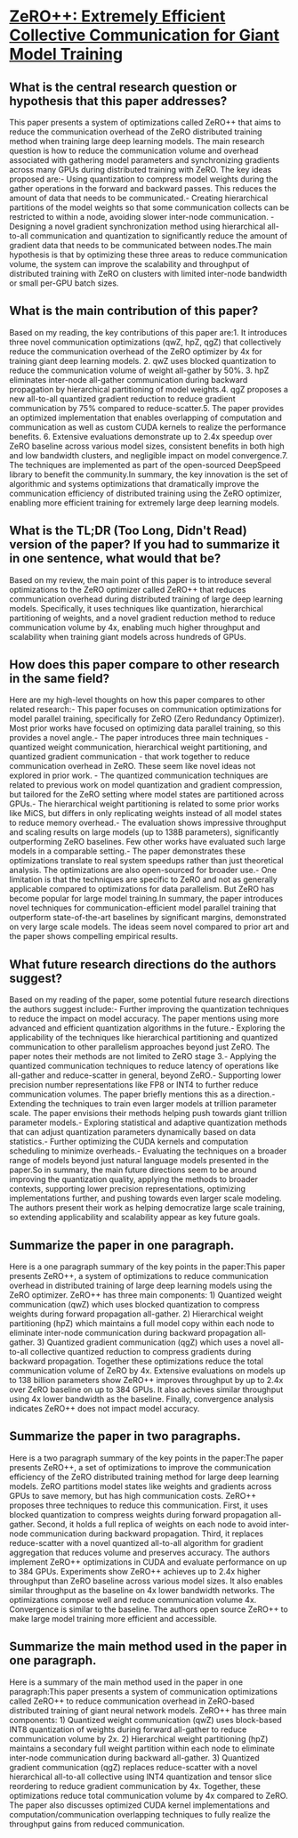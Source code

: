 # [ZeRO++: Extremely Efficient Collective Communication for Giant Model   Training](https://arxiv.org/abs/2306.10209)

## What is the central research question or hypothesis that this paper addresses?

This paper presents a system of optimizations called ZeRO++ that aims to reduce the communication overhead of the ZeRO distributed training method when training large deep learning models. The main research question is how to reduce the communication volume and overhead associated with gathering model parameters and synchronizing gradients across many GPUs during distributed training with ZeRO. The key ideas proposed are:- Using quantization to compress model weights during the gather operations in the forward and backward passes. This reduces the amount of data that needs to be communicated.- Creating hierarchical partitions of the model weights so that some communication collects can be restricted to within a node, avoiding slower inter-node communication. - Designing a novel gradient synchronization method using hierarchical all-to-all communication and quantization to significantly reduce the amount of gradient data that needs to be communicated between nodes.The main hypothesis is that by optimizing these three areas to reduce communication volume, the system can improve the scalability and throughput of distributed training with ZeRO on clusters with limited inter-node bandwidth or small per-GPU batch sizes.


## What is the main contribution of this paper?

Based on my reading, the key contributions of this paper are:1. It introduces three novel communication optimizations (qwZ, hpZ, qgZ) that collectively reduce the communication overhead of the ZeRO optimizer by 4x for training giant deep learning models. 2. qwZ uses blocked quantization to reduce the communication volume of weight all-gather by 50%. 3. hpZ eliminates inter-node all-gather communication during backward propagation by hierarchical partitioning of model weights.4. qgZ proposes a new all-to-all quantized gradient reduction to reduce gradient communication by 75% compared to reduce-scatter.5. The paper provides an optimized implementation that enables overlapping of computation and communication as well as custom CUDA kernels to realize the performance benefits. 6. Extensive evaluations demonstrate up to 2.4x speedup over ZeRO baseline across various model sizes, consistent benefits in both high and low bandwidth clusters, and negligible impact on model convergence.7. The techniques are implemented as part of the open-sourced DeepSpeed library to benefit the community.In summary, the key innovation is the set of algorithmic and systems optimizations that dramatically improve the communication efficiency of distributed training using the ZeRO optimizer, enabling more efficient training for extremely large deep learning models.


## What is the TL;DR (Too Long, Didn't Read) version of the paper? If you had to summarize it in one sentence, what would that be?

Based on my review, the main point of this paper is to introduce several optimizations to the ZeRO optimizer called ZeRO++ that reduces communication overhead during distributed training of large deep learning models. Specifically, it uses techniques like quantization, hierarchical partitioning of weights, and a novel gradient reduction method to reduce communication volume by 4x, enabling much higher throughput and scalability when training giant models across hundreds of GPUs.


## How does this paper compare to other research in the same field?

Here are my high-level thoughts on how this paper compares to other related research:- This paper focuses on communication optimizations for model parallel training, specifically for ZeRO (Zero Redundancy Optimizer). Most prior works have focused on optimizing data parallel training, so this provides a novel angle.- The paper introduces three main techniques - quantized weight communication, hierarchical weight partitioning, and quantized gradient communication - that work together to reduce communication overhead in ZeRO. These seem like novel ideas not explored in prior work. - The quantized communication techniques are related to previous work on model quantization and gradient compression, but tailored for the ZeRO setting where model states are partitioned across GPUs.- The hierarchical weight partitioning is related to some prior works like MiCS, but differs in only replicating weights instead of all model states to reduce memory overhead.- The evaluation shows impressive throughput and scaling results on large models (up to 138B parameters), significantly outperforming ZeRO baselines. Few other works have evaluated such large models in a comparable setting.- The paper demonstrates these optimizations translate to real system speedups rather than just theoretical analysis. The optimizations are also open-sourced for broader use.- One limitation is that the techniques are specific to ZeRO and not as generally applicable compared to optimizations for data parallelism. But ZeRO has become popular for large model training.In summary, the paper introduces novel techniques for communication-efficient model parallel training that outperform state-of-the-art baselines by significant margins, demonstrated on very large scale models. The ideas seem novel compared to prior art and the paper shows compelling empirical results.


## What future research directions do the authors suggest?

Based on my reading of the paper, some potential future research directions the authors suggest include:- Further improving the quantization techniques to reduce the impact on model accuracy. The paper mentions using more advanced and efficient quantization algorithms in the future.- Exploring the applicability of the techniques like hierarchical partitioning and quantized communication to other parallelism approaches beyond just ZeRO. The paper notes their methods are not limited to ZeRO stage 3.- Applying the quantized communication techniques to reduce latency of operations like all-gather and reduce-scatter in general, beyond ZeRO.- Supporting lower precision number representations like FP8 or INT4 to further reduce communication volumes. The paper briefly mentions this as a direction.- Extending the techniques to train even larger models at trillion parameter scale. The paper envisions their methods helping push towards giant trillion parameter models.- Exploring statistical and adaptive quantization methods that can adjust quantization parameters dynamically based on data statistics.- Further optimizing the CUDA kernels and computation scheduling to minimize overheads.- Evaluating the techniques on a broader range of models beyond just natural language models presented in the paper.So in summary, the main future directions seem to be around improving the quantization quality, applying the methods to broader contexts, supporting lower precision representations, optimizing implementations further, and pushing towards even larger scale modeling. The authors present their work as helping democratize large scale training, so extending applicability and scalability appear as key future goals.


## Summarize the paper in one paragraph.

Here is a one paragraph summary of the key points in the paper:This paper presents ZeRO++, a system of optimizations to reduce communication overhead in distributed training of large deep learning models using the ZeRO optimizer. ZeRO++ has three main components: 1) Quantized weight communication (qwZ) which uses blocked quantization to compress weights during forward propagation all-gather. 2) Hierarchical weight partitioning (hpZ) which maintains a full model copy within each node to eliminate inter-node communication during backward propagation all-gather. 3) Quantized gradient communication (qgZ) which uses a novel all-to-all collective quantized reduction to compress gradients during backward propagation. Together these optimizations reduce the total communication volume of ZeRO by 4x. Extensive evaluations on models up to 138 billion parameters show ZeRO++ improves throughput by up to 2.4x over ZeRO baseline on up to 384 GPUs. It also achieves similar throughput using 4x lower bandwidth as the baseline. Finally, convergence analysis indicates ZeRO++ does not impact model accuracy.


## Summarize the paper in two paragraphs.

Here is a two paragraph summary of the key points in the paper:The paper presents ZeRO++, a set of optimizations to improve the communication efficiency of the ZeRO distributed training method for large deep learning models. ZeRO partitions model states like weights and gradients across GPUs to save memory, but has high communication costs. ZeRO++ proposes three techniques to reduce this communication. First, it uses blocked quantization to compress weights during forward propagation all-gather. Second, it holds a full replica of weights on each node to avoid inter-node communication during backward propagation. Third, it replaces reduce-scatter with a novel quantized all-to-all algorithm for gradient aggregation that reduces volume and preserves accuracy. The authors implement ZeRO++ optimizations in CUDA and evaluate performance on up to 384 GPUs. Experiments show ZeRO++ achieves up to 2.4x higher throughput than ZeRO baseline across various model sizes. It also enables similar throughput as the baseline on 4x lower bandwidth networks. The optimizations compose well and reduce communication volume 4x. Convergence is similar to the baseline. The authors open source ZeRO++ to make large model training more efficient and accessible.


## Summarize the main method used in the paper in one paragraph.

Here is a summary of the main method used in the paper in one paragraph:This paper presents a system of communication optimizations called ZeRO++ to reduce communication overhead in ZeRO-based distributed training of giant neural network models. ZeRO++ has three main components: 1) Quantized weight communication (qwZ) uses block-based INT8 quantization of weights during forward all-gather to reduce communication volume by 2x. 2) Hierarchical weight partitioning (hpZ) maintains a secondary full weight partition within each node to eliminate inter-node communication during backward all-gather. 3) Quantized gradient communication (qgZ) replaces reduce-scatter with a novel hierarchical all-to-all collective using INT4 quantization and tensor slice reordering to reduce gradient communication by 4x. Together, these optimizations reduce total communication volume by 4x compared to ZeRO. The paper also discusses optimized CUDA kernel implementations and computation/communication overlapping techniques to fully realize the throughput gains from reduced communication.
